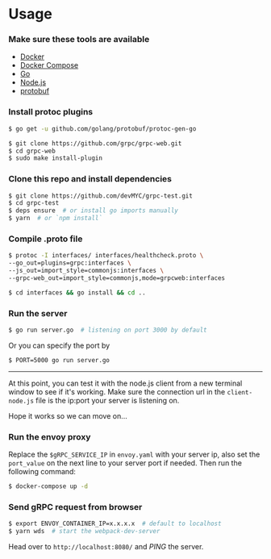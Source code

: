 # Usage


### Make sure these tools are available

  * [Docker](https://docs.docker.com/install/)
  * [Docker Compose](https://docs.docker.com/compose/install/)
  * [Go](https://golang.org)
  * [Node.js](https://nodejs.org/en/)
  * [protobuf](https://developers.google.com/protocol-buffers/)


### Install protoc plugins

```bash
$ go get -u github.com/golang/protobuf/protoc-gen-go
```

```bash
$ git clone https://github.com/grpc/grpc-web.git
$ cd grpc-web
$ sudo make install-plugin
```


### Clone this repo and install dependencies

```bash
$ git clone https://github.com/devMYC/grpc-test.git
$ cd grpc-test
$ deps ensure  # or install go imports manually
$ yarn  # or `npm install`
```


### Compile .proto file

```bash
$ protoc -I interfaces/ interfaces/healthcheck.proto \
--go_out=plugins=grpc:interfaces \
--js_out=import_style=commonjs:interfaces \
--grpc-web_out=import_style=commonjs,mode=grpcweb:interfaces

$ cd interfaces && go install && cd ..
```


### Run the server

```bash
$ go run server.go  # listening on port 3000 by default
```

Or you can specify the port by

```bash
$ PORT=5000 go run server.go
```

<hr />

At this point, you can test it with the node.js client from a new terminal window to see if it's working. Make sure the connection url in the `client-node.js` file is the ip:port your server is listening on.

Hope it works so we can move on...


### Run the envoy proxy

Replace the `$gRPC_SERVICE_IP` in `envoy.yaml` with your server ip, also set the `port_value` on the next line to your server port if needed. Then run the following command:

```bash
$ docker-compose up -d
```


### Send gRPC request from browser

```bash
$ export ENVOY_CONTAINER_IP=x.x.x.x  # default to localhost
$ yarn wds  # start the webpack-dev-server
```

Head over to `http://localhost:8080/` and *PING* the server.
